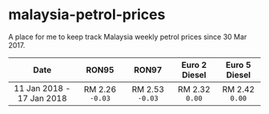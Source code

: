 # malaysia-petrol-prices

A place for me to keep track Malaysia weekly petrol prices since 30 Mar 2017.

|Date|RON95|RON97|Euro 2 Diesel|Euro 5 Diesel|
|:---:|:---:|:---:|:---:|:---:|
|11 Jan 2018 - 17 Jan 2018|RM 2.26 `-0.03`|RM 2.53 `-0.03`|RM 2.32 `0.00`|RM 2.42 `0.00`|